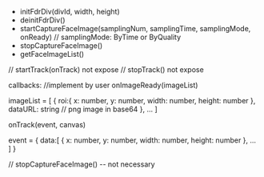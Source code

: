 - initFdrDiv(divId, width, height)
- deinitFdrDiv()
- startCaptureFaceImage(samplingNum, samplingTime, samplingMode, onReady) // samplingMode: ByTime or ByQuality
- stopCaptureFaceImage()
- getFaceImageList()

// startTrack(onTrack)  not expose
// stopTrack()  not expose

callbacks: //implement by user
onImageReady(imageList)

imageList = [
    {
        roi:{
            x: number,
            y: number,
            width: number,
            height: number
        },
        dataURL: string // png image in base64 
    },
    ...
]

onTrack(event, canvas)

event = {
    data:[
        {
            x: number,
            y: number,
            width: number,
            height: number
        },
        ...
    ]
}

// stopCaptureFaceImage()  -- not necessary
